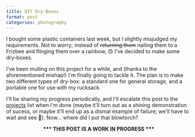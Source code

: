 ```yaml
---
title: DIY Dry-Boxes
format: post
categories: photography
---
```


I bought some plastic containers last week, but I slightly misjudged my requirements. Not to worry; instead of <s>returning them</s> nailing them to a Frizbee and flinging them over a rainbow, 😠 I’ve decided to make some dry-boxes.

I’ve been mulling on this project for a while, and (thanks to the aforementioned mishap!) I'm finally going to tackle it. The plan is to make two different types of dry-box: a standard one for general storage, and a portable one for use with my rucksack.

I'll be sharing my progress periodically, and I'll escalate this post to the [projects](https://martbetz.github.io/archive.html#diy) list when I'm done (maybe it'll turn out as a shining demonstration of sucess, or maybe it'll end up as a dismal example of failure; we'll have to wait and see 😬). Now... where did I put that blowtorch?

<center>
<b>*** THIS POST IS A WORK IN PROGRESS ***</b>
</center>
